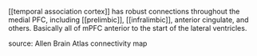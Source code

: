 [[temporal association cortex]] has robust connections throughout the medial PFC, including [[prelimbic]], [[infralimbic]], anterior cingulate, and others. Basically all of mPFC anterior to the start of the lateral ventricles.

source:  Allen Brain Atlas connectivity map